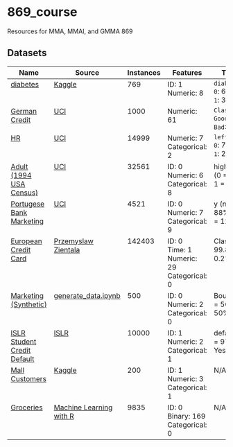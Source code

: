 # 869_course
Resources for MMA, MMAI, and GMMA 869

## Datasets

<table>
<thead>
  <tr>
    <th>Name</th>
    <th>Source</th>
    <th>Instances</th>
    <th>Features</th>
    <th>Target</th>
  </tr>
</thead>
<tbody>
  <tr>
    <td valign="top"><a href="https://raw.githubusercontent.com/stepthom/869_course/main/data/diabetes_orig.csv">diabetes</a></td>
    <td valign="top"><a href="https://www.kaggle.com/uciml/pima-indians-diabetes-database">Kaggle</a></td>
    <td valign="top">769</td>
    <td valign="top">ID: 1<br>Numeric: 8</td>
    <td valign="top"><code>diabetes</code><br><code>0</code>: 65%<br><code>1</code>: 35%</td>
  </tr>
  <tr>
    <td valign="top"><a href="https://raw.githubusercontent.com/stepthom/869_course/main/data/GermanCredit.csv">German Credit</a></td>
    <td valign="top"><a href="https://archive.ics.uci.edu/ml/datasets/statlog+(german+credit+data)">UCI</a></td>
    <td valign="top">1000</td>
    <td valign="top">Numeric: 61</td>
    <td valign="top"><code>Class</code><br><code>Good</code>: 70%<br><code>Bad</code>:35%</td>
  </tr>
    <tr>
    <td valign="top"><a href="https://raw.githubusercontent.com/stepthom/869_course/main/data/HR_comma_sep.csv">HR</a></td>
    <td valign="top"><a href="https://archive.ics.uci.edu/ml/datasets/statlog+(german+credit+data)">UCI</a></td>
    <td valign="top">14999</td>
    <td valign="top">Numeric: 7<br>Categorical: 2</td>
    <td valign="top"><code>left</code><br><code>0</code>: 76%<br><code>1</code>: 24%</td>
  </tr>
   <tr>
    <td valign="top"><a href="https://raw.githubusercontent.com/stepthom/869_course/main/data/adult.csv">Adult (1994 USA Census)</a></td>
    <td valign="top"><a href="https://archive.ics.uci.edu/ml/datasets/adult">UCI</a></td>
    <td valign="top">32561</td>
    <td valign="top">ID: 0<br>Numeric: 6<br>Categorical: 8</td>
    <td valign="top">high_salary (0 = 76%; 1 = 24%)</td>
  </tr>
  <tr>
    <td valign="top"><a href="https://raw.githubusercontent.com/stepthom/869_course/main/data/bank.csv">Portugese Bank Marketing</a></td>
    <td valign="top"><a href="https://archive.ics.uci.edu/ml/datasets/bank+marketing">UCI</a></td>
    <td valign="top">4521</td>
    <td valign="top">ID: 0<br>Numeric: 7<br>Categorical: 9</td>
    <td valign="top">y (no= 88%; yes = 12%)</td>
  </tr>
    <tr>
    <td valign="top"><a href="https://raw.githubusercontent.com/stepthom/869_course/main/data/creditcard_sample.csv">European Credit Card</a></td>
    <td valign="top"><a href="http://rstudio-pubs-static.s3.amazonaws.com/334864_28050f7860dd4927a596872f0cd52401.html">Przemyslaw Zientala</a></td>
    <td valign="top">142403</td>
    <td valign="top">ID: 0<br>Time: 1<br>Numeric: 29<br>Categorical: 0</td>
    <td valign="top">Class (0 = 99.8%; 1 = 0.2%)</td>
  </tr>
    <tr>
    <td valign="top"><a href="https://raw.githubusercontent.com/stepthom/869_course/main/data/generated_marketing.csv">Marketing (Synthetic)</a></td>
    <td valign="top"><a href="https://github.com/stepthom/869_course/blob/main/data/generate_data.ipynb">generate_data.ipynb</a></td>
    <td valign="top">500</td>
    <td valign="top">ID: 0<br>Numeric: 2<br>Categorical: 0</td>
    <td valign="top">Bought (0 = 50%; 1 = 50%)</td>
  </tr>
    <tr>
    <td valign="top"><a href="https://raw.githubusercontent.com/stepthom/869_course/main/data/islr_credit.csv">ISLR Student Credit Default</a></td>
    <td valign="top"><a href="https://rdrr.io/cran/ISLR/man/Default.html">ISLR</a></td>
    <td valign="top">10000</td>
    <td valign="top">ID: 1<br>Numeric: 2<br>Categorical: 1</td>
    <td valign="top">default (No = 97%; Yes = 3%)</td>
  </tr>
    <tr>
    <td valign="top"><a href="https://raw.githubusercontent.com/stepthom/869_course/main/data/Mall_Customers.csv">Mall Customers</a></td>
    <td valign="top"><a href="https://www.kaggle.com/biphili/customer-centricity-k-means">Kaggle</a></td>
    <td valign="top">200</td>
    <td valign="top">ID: 1<br>Numeric: 3<br>Categorical: 1</td>
    <td valign="top">N/A</td>
  </tr>
    <tr>
    <td valign="top"><a href="https://raw.githubusercontent.com/stepthom/869_course/main/data/groceries.csv">Groceries</a></td>
    <td valign="top"><a href="https://github.com/stedy/Machine-Learning-with-R-datasets/blob/master/groceries.csv">Machine Learning with R</a></td>
    <td valign="top">9835</td>
    <td valign="top">ID: 0<br>Binary: 169<br>Categorical: 0</td>
    <td valign="top">N/A</td>
  </tr>
</tbody>
</table>
</table>
